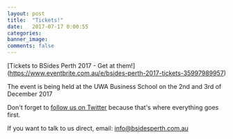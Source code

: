 ```yaml
---
layout: post
title:  "Tickets!"
date:   2017-07-17 0:00:55
categories:
banner_image:
comments: false
---
```

[Tickets to BSides Perth 2017 - Get at them!] (https://www.eventbrite.com.au/e/bsides-perth-2017-tickets-35997989957)

The event is being held at the UWA Business School on the 2nd and 3rd of December 2017

Don't forget to [follow us on Twitter](https://twitter.com/BSidesPer) because that's where everything goes first.

If you want to talk to us direct, email: info@bsidesperth.com.au
